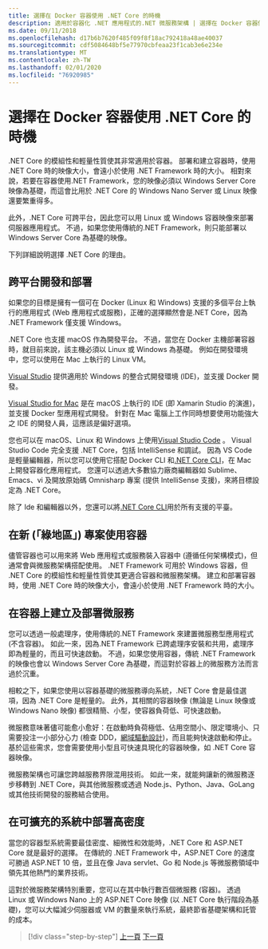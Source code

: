 ```yaml
---
title: 選擇在 Docker 容器使用 .NET Core 的時機
description: 適用於容器化 .NET 應用程式的.NET 微服務架構 | 選擇在 Docker 容器使用 .NET Core 的時機
ms.date: 09/11/2018
ms.openlocfilehash: d17b6b7620f485f09f8f18ac792418a48ae40037
ms.sourcegitcommit: cdf5084648bf5e77970cbfeaa23f1cab3e6e234e
ms.translationtype: MT
ms.contentlocale: zh-TW
ms.lasthandoff: 02/01/2020
ms.locfileid: "76920985"
---
```

# <a name="when-to-choose-net-core-for-docker-containers"></a>選擇在 Docker 容器使用 .NET Core 的時機

.NET Core 的模組性和輕量性質使其非常適用於容器。 部署和建立容器時，使用 .NET Core 時的映像大小，會遠小於使用 .NET Framework 時的大小。 相對來說，若要在容器使用.NET Framework，您的映像必須以 Windows Server Core 映像為基礎，而這會比用於 .NET Core 的 Windows Nano Server 或 Linux 映像還要繁重得多。

此外，.NET Core 可跨平台，因此您可以用 Linux 或 Windows 容器映像來部署伺服器應用程式。 不過，如果您使用傳統的.NET Framework，則只能部署以 Windows Server Core 為基礎的映像。

下列詳細說明選擇 .NET Core 的理由。

## <a name="developing-and-deploying-cross-platform"></a>跨平台開發和部署

如果您的目標是擁有一個可在 Docker (Linux 和 Windows) 支援的多個平台上執行的應用程式 (Web 應用程式或服務)，正確的選擇顯然會是.NET Core，因為 .NET Framework 僅支援 Windows。

.NET Core 也支援 macOS 作為開發平台。 不過，當您在 Docker 主機部署容器時，就目前來說，該主機必須以 Linux 或 Windows 為基礎。 例如在開發環境中，您可以使用在 Mac 上執行的 Linux VM。

[Visual Studio](https://www.visualstudio.com/vs/) 提供適用於 Windows 的整合式開發環境 (IDE)，並支援 Docker 開發。

[Visual Studio for Mac](https://www.visualstudio.com/vs/visual-studio-mac/) 是在 macOS 上執行的 IDE (即 Xamarin Studio 的演進)，並支援 Docker 型應用程式開發。 針對在 Mac 電腦上工作同時想要使用功能強大之 IDE 的開發人員，這應該是偏好選項。

您也可以在 macOS、Linux 和 Windows 上使用[Visual Studio Code](https://code.visualstudio.com/) 。 Visual Studio Code 完全支援 .NET Core，包括 IntelliSense 和調試。 因為 VS Code 是輕量編輯器，所以您可以使用它搭配 Docker CLI 和[.NET Core CLI](../../../core/tools/index.md)，在 Mac 上開發容器化應用程式。 您還可以透過大多數協力廠商編輯器如 Sublime、Emacs、vi 及開放原始碼 Omnisharp 專案 (提供 IntelliSense 支援)，來將目標設定為 .NET Core。

除了 Ide 和編輯器以外，您還可以將[.NET Core CLI](../../../core/tools/index.md)用於所有支援的平臺。

## <a name="using-containers-for-new-green-field-projects"></a>在新 (「綠地區」) 專案使用容器

儘管容器也可以用來將 Web 應用程式或服務裝入容器中 (遵循任何架構模式)，但通常會與微服務架構搭配使用。 .NET Framework 可用於 Windows 容器，但 .NET Core 的模組性和輕量性質使其更適合容器和微服務架構。 建立和部署容器時，使用 .NET Core 時的映像大小，會遠小於使用 .NET Framework 時的大小。

## <a name="creating-and-deploying-microservices-on-containers"></a>在容器上建立及部署微服務

您可以透過一般處理序，使用傳統的.NET Framework 來建置微服務型應用程式 (不含容器)。 如此一來，因為.NET Framework 已跨處理序安裝和共用，處理序即為輕量的，而且可快速啟動。 不過，如果您使用容器，傳統 .NET Framework 的映像也會以 Windows Server Core 為基礎，而這對於容器上的微服務方法而言過於沉重。

相較之下，如果您使用以容器基礎的微服務導向系統，.NET Core 會是最佳選項，因為 .NET Core 是輕量的。 此外，其相關的容器映像 (無論是 Linux 映像或 Windows Nano 映像) 都很精簡、小型，使容器負荷低、可快速啟動。

微服務意味著儘可能愈小愈好：在啟動時負荷極低、佔用空間小、限定環境小、只需要投注一小部分心力 (檢查 DDD，[網域驅動設計](https://en.wikipedia.org/wiki/Domain-driven_design))，而且能夠快速啟動和停止。 基於這些需求，您會需要使用小型且可快速具現化的容器映像，如 .NET Core 容器映像。

微服務架構也可讓您跨越服務界限混用技術。 如此一來，就能夠讓新的微服務逐步移轉到 .NET Core，與其他微服務或透過 Node.js、Python、Java、GoLang 或其他技術開發的服務結合使用。

## <a name="deploying-high-density-in-scalable-systems"></a>在可擴充的系統中部署高密度

當您的容器型系統需要最佳密度、細微性和效能時，.NET Core 和 ASP.NET Core 就是最好的選擇。 在傳統的 .NET Framework 中，ASP.NET Core 的速度可勝過 ASP.NET 10 倍，並且在像 Java servlet、Go 和 Node.js 等微服務領域中領先其他熱門的業界技術。

這對於微服務架構特別重要，您可以在其中執行數百個微服務 (容器)。 透過 Linux 或 Windows Nano 上的 ASP.NET Core 映像 (以 .NET Core 執行階段為基礎)，您可以大幅減少伺服器或 VM 的數量來執行系統，最終節省基礎架構和託管的成本。

>[!div class="step-by-step"]
>[上一頁](general-guidance.md)
>[下一頁](net-framework-container-scenarios.md)
